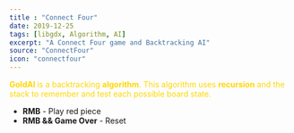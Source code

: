 ```yaml
---
title : "Connect Four"
date: 2019-12-25
tags: [libgdx, Algorithm, AI]
excerpt: "A Connect Four game and Backtracking AI"
source: "ConnectFour"
icon: "connectfour"
---
```


<span style="color: gold; "><b> GoldAI </b></style> is a backtracking **algorithm**.
This algorithm uses **recursion** and the stack
to remember and test each possible board state.

<script src="soundmanager2-setup.js" id="setup"></script>
<script src="soundmanager2-jsmin.js" id="jsmin"></script>
<div id="embed-html" display="inline-block"></div>

<script type="text/javascript" src="/ConnectFour/html.nocache.js"></script>

<script>
  function handleMouseDown(evt) {
    evt.preventDefault();
    evt.stopPropagation();
    evt.target.style.cursor = 'default';
    window.focus();
  }

  function handleMouseUp(evt) {
    evt.preventDefault();
    evt.stopPropagation();
    evt.target.style.cursor = '';
  }
  document.getElementById('embed-html').addEventListener('mousedown', handleMouseDown, false);
  document.getElementById('embed-html').addEventListener('mouseup', handleMouseUp, false);
</script>

* **RMB** - Play red piece
* **RMB && Game Over** - Reset



